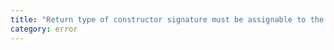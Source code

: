 ```yaml
---
title: "Return type of constructor signature must be assignable to the instance type of the class."
category: error
---
```

